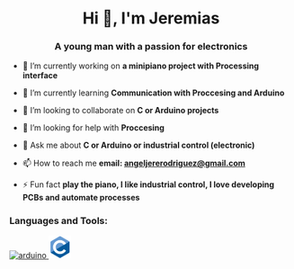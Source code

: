 <h1 align="center">Hi 👋, I'm Jeremias</h1>
<h3 align="center">A young man with a passion for electronics</h3>

- 🔭 I’m currently working on **a minipiano project with Processing interface**

- 🌱 I’m currently learning **Communication with Proccesing and Arduino**

- 👯 I’m looking to collaborate on **C or Arduino projects**

- 🤝 I’m looking for help with **Proccesing**

- 💬 Ask me about **C or Arduino or industrial control (electronic)**

- 📫 How to reach me **email: angeljererodriguez@gmail.com**

- ⚡ Fun fact **play the piano, I like industrial control, I love developing PCBs and automate processes**


<h3 align="left">Languages and Tools:</h3>
<p align="left"> <a href="https://www.arduino.cc/" target="_blank" rel="noreferrer"> <img src="https://cdn.worldvectorlogo.com/logos/arduino-1.svg" alt="arduino" width="40" height="40"/> </a> <a href="https://www.cprogramming.com/" target="_blank" rel="noreferrer"> <img src="https://raw.githubusercontent.com/devicons/devicon/master/icons/c/c-original.svg" alt="c" width="40" height="40"/> </a> </p>

